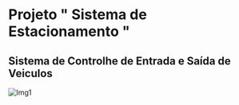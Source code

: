 # Projeto " Sistema de Estacionamento "
## Sistema de Controlhe de Entrada e Saída de Veiculos 

![Img1]()
